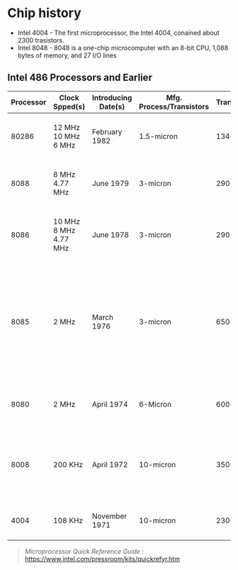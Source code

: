 # Chip history

- Intel 4004 - The first microprocessor, the Intel 4004, conained about 2300 trasistors.
- Intel 8048 - 8048 is a one-chip microcomputer with an 8-bit CPU, 1,088 bytes of memory, and 27 I/O lines

## Intel 486 Processors and Earlier
|Processor|Clock Spped(s)|Introducing Date(s)|Mfg. Process/Transistors|Transistors|Addressable Memory|Cache|Bus Speed|Typical Use|
|---|---|---|---|---|---|---|---|---|
|80286|12 MHz 10 MHz 6 MHz|February 1982|1.5-micron|134000|16 MB|None|12 MHZ 10 MHz 6MHz|Desktops (standard CPU for all IBM PCs clones at the time)|
|8088|8 MHz 4.77 MHz|June 1979|3-micron|29000|65 kB|None|8 MHz 4.77 MHz|Desktops (standard CPU for all IBM PCs and PC clones at the time)|
|8086|10 MHz 8 MHz 4.77 MHz|June 1978|3-micron|29000|1 MB|None|10 MHz 8 MHz 4.77 MHz|Portable Computing|
|8085|2 MHz|March 1976|3-micron|6500|65 KB|None|2 MHz|Toledo scale. Computed cost from weight and price. High level of integration, operating for first time on a single 5-volt power supply (down from 12 volts)|
|8080|2 MHz|April 1974|6-Micron|6000|64 KB|None|2 MHz|Traffic light controller, Altair Computer (first PC).|
|8008|200 KHz|April 1972|10-micron|3500|16 KB|None|200 KHz|Dumb terminals, general calculators, bottling machines, data/character manipulation|
|4004|108 KHz|November 1971|10-micron|2300|640 Bytes|None|108 KHz| Busicom calculator, arithmethic manipulation|

  > *Microprocessor Quick Reference Guide* : https://www.intel.com/pressroom/kits/quickrefyr.htm
